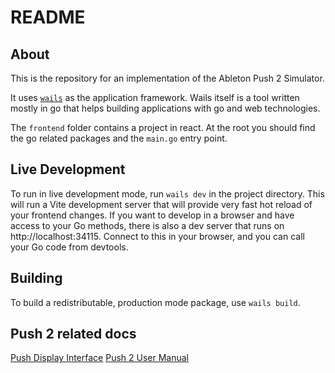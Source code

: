 # README

## About

This is the repository for an implementation of the Ableton Push 2 Simulator.

It uses [`wails`](https://wails.io/docs/gettingstarted/installation) as the application framework. Wails itself is a tool written mostly in go that helps building applications with go and web technologies.

The `frontend` folder contains a project in react. At the root you should find the go related packages and the `main.go` entry point.

## Live Development

To run in live development mode, run `wails dev` in the project directory. This will run a Vite development
server that will provide very fast hot reload of your frontend changes. If you want to develop in a browser
and have access to your Go methods, there is also a dev server that runs on http://localhost:34115. Connect
to this in your browser, and you can call your Go code from devtools.

## Building

To build a redistributable, production mode package, use `wails build`.


## Push 2 related docs
[Push Display Interface](https://github.com/yonkolevel/push-simulator)
[Push 2 User Manual](https://www.ableton.com/en/manual/using-push-2/)
